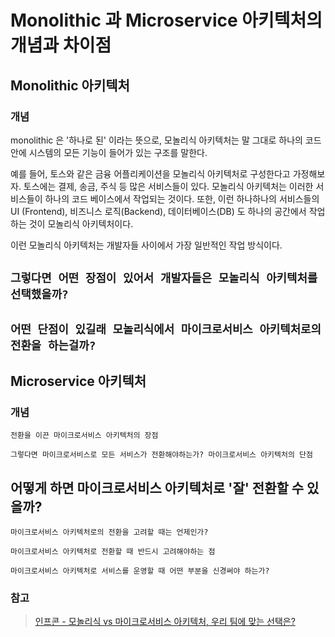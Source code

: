 # Monolithic 과 Microservice 아키텍처의 개념과 차이점

## Monolithic 아키텍처

### 개념

monolithic 은 '하나로 된' 이라는 뜻으로, 모놀리식 아키텍처는 말 그대로 하나의 코드 안에 시스템의 모든 기능이 들어가 있는 구조를 말한다.

예를 들어, 토스와 같은 금융 어플리케이션을 모놀리식 아키텍처로 구성한다고 가정해보자. 토스에는 결제, 송금, 주식 등 많은 서비스들이 있다. 
모놀리식 아키텍처는 이러한 서비스들이 하나의 코드 베이스에서 작업되는 것이다. 또한, 이런 하나하나의 서비스들의 UI (Frontend), 비즈니스 로직(Backend), 데이터베이스(DB) 도 하나의 공간에서 작업하는 것이 모놀리식 아키텍처이다.

이런 모놀리식 아키텍처는 개발자들 사이에서 가장 일반적인 작업 방식이다. 

`그렇다면 어떤 장점이 있어서 개발자들은 모놀리식 아키텍처를 선택했을까?`
- 


`어떤 단점이 있길래 모놀리식에서 마이크로서비스 아키텍처로의 전환을 하는걸까?`
- 


## Microservice 아키텍처

### 개념


`전환을 이끈 마이크로서비스 아키텍처의 장점`


`그렇다면 마이크로서비스로 모든 서비스가 전환해야하는가? 마이크로서비스 아키텍처의 단점`



## 어떻게 하면 마이크로서비스 아키텍처로 '잘' 전환할 수 있을까?

`마이크로서비스 아키텍처로의 전환을 고려할 때는 언제인가?`


`마이크로서비스 아키텍처로 전환할 때 반드시 고려해야하는 점`

`마이크로서비스 아키텍처로 서비스를 운영할 때 어떤 부분을 신경써야 하는가?`



### 참고
> [인프콘 - 모놀리식 vs 마이크로서비스 아키텍처, 우리 팀에 맞는 선택은?](https://www.inflearn.com/pages/infcon-2023-tech-msa)
